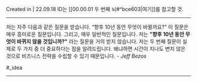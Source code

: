 Created in | 22.09.18
ID는 [[00.00.01 두 번째 뇌#^bce603|여기]]를 참고할 것.

---
 저는 자주 다음과 같은 질문을 받습니다. “향후 10년 동안 무엇이 바뀔까요?” 이 질문은 매우 흥미로운 질문입니다. 그리고, 매우 일반적인 질문입니다. 저는 **"향후 10년 동안 무엇이 바뀌지 않을 것입니까?"** 라는 질문을 거의 받지 않습니다. 저는 두 번째 질문이 실제로 두 가지 중 더 중요하다는 점을 알려드립니다. 왜냐하면 시간이 지나도 변치 않은 것으로 비즈니스 전략을 수립할 수 있기 때문입니다.
*- Jeff Bezos*

#_idea

---